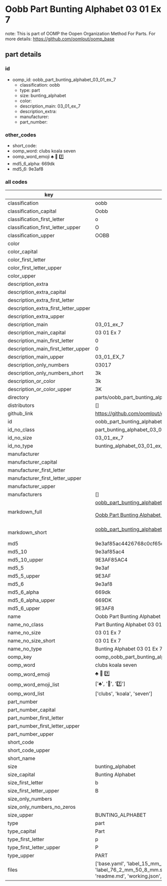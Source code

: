 # Oobb Part Bunting Alphabet 03 01 Ex 7  

note: This is part of OOMP the Oopen Organization Method For Parts. For more details: https://github.com/oomlout/oomp_base

##  part details





### id
* oomp_id: oobb_part_bunting_alphabet_03_01_ex_7
  * classification: oobb
  * type: part
  * size: bunting_alphabet
  * color: 
  * description_main: 03_01_ex_7
  * description_extra: 
  * manufacturer: 
  * part_number: 

### other_codes
* short_code: 
* oomp_word: clubs koala seven
* oomp_word_emoji :clubs: :koala: :seven:
* md5_6_alpha: 669dk
* md5_6: 9e3af8

### all codes 
| key | value |  
| --- | --- |  
| classification | oobb |  
| classification_capital | Oobb |  
| classification_first_letter | o |  
| classification_first_letter_upper | O |  
| classification_upper | OOBB |  
| color |  |  
| color_capital |  |  
| color_first_letter |  |  
| color_first_letter_upper |  |  
| color_upper |  |  
| description_extra |  |  
| description_extra_capital |  |  
| description_extra_first_letter |  |  
| description_extra_first_letter_upper |  |  
| description_extra_upper |  |  
| description_main | 03_01_ex_7 |  
| description_main_capital | 03 01 Ex 7 |  
| description_main_first_letter | 0 |  
| description_main_first_letter_upper | 0 |  
| description_main_upper | 03_01_EX_7 |  
| description_only_numbers | 03017 |  
| description_only_numbers_short | 3k |  
| description_or_color | 3k |  
| description_or_color_upper | 3K |  
| directory | parts/oobb_part_bunting_alphabet_03_01_ex_7 |  
| distributors | [] |  
| github_link | https://github.com/oomlout/oomlout_oomp_part_src/tree/main/parts/oobb_part_bunting_alphabet_03_01_ex_7/working |  
| id | oobb_part_bunting_alphabet_03_01_ex_7 |  
| id_no_class | part_bunting_alphabet_03_01_ex_7 |  
| id_no_size | 03_01_ex_7 |  
| id_no_type | bunting_alphabet_03_01_ex_7 |  
| manufacturer |  |  
| manufacturer_capital |  |  
| manufacturer_first_letter |  |  
| manufacturer_first_letter_upper |  |  
| manufacturer_upper |  |  
| manufacturers | [] |  
| markdown_full | [oobb_part_bunting_alphabet_03_01_ex_7](https://github.com/oomlout/oomlout_oomp_part_src/tree/main/parts/oobb_part_bunting_alphabet_03_01_ex_7/working)<br>[](https://github.com/oomlout/oomlout_oomp_part_src/tree/main/parts/oobb_part_bunting_alphabet_03_01_ex_7/working)<br>[Oobb Part Bunting Alphabet 03 01 Ex 7](https://github.com/oomlout/oomlout_oomp_part_src/tree/main/parts/oobb_part_bunting_alphabet_03_01_ex_7/working)<br><br> |  
| markdown_short | [oobb_part_bunting_alphabet_03_01_ex_7](https://github.com/oomlout/oomlout_oomp_part_src/tree/main/parts/oobb_part_bunting_alphabet_03_01_ex_7/working)<br><br> |  
| md5 | 9e3af85ac4426768c0cf65dba78391a4 |  
| md5_10 | 9e3af85ac4 |  
| md5_10_upper | 9E3AF85AC4 |  
| md5_5 | 9e3af |  
| md5_5_upper | 9E3AF |  
| md5_6 | 9e3af8 |  
| md5_6_alpha | 669dk |  
| md5_6_alpha_upper | 669DK |  
| md5_6_upper | 9E3AF8 |  
| name | Oobb Part Bunting Alphabet 03 01 Ex 7 |  
| name_no_class | Part Bunting Alphabet 03 01 Ex 7 |  
| name_no_size | 03 01 Ex 7 |  
| name_no_size_short | 03 01 Ex 7 |  
| name_no_type | Bunting Alphabet 03 01 Ex 7 |  
| oomp_key | oomp_oobb_part_bunting_alphabet_03_01_ex_7 |  
| oomp_word | clubs koala seven |  
| oomp_word_emoji | :clubs: :koala: :seven: |  
| oomp_word_emoji_list | [':clubs:', ':koala:', ':seven:'] |  
| oomp_word_list | ['clubs', 'koala', 'seven'] |  
| part_number |  |  
| part_number_capital |  |  
| part_number_first_letter |  |  
| part_number_first_letter_upper |  |  
| part_number_upper |  |  
| short_code |  |  
| short_code_upper |  |  
| short_name |  |  
| size | bunting_alphabet |  
| size_capital | Bunting Alphabet |  
| size_first_letter | b |  
| size_first_letter_upper | B |  
| size_only_numbers |  |  
| size_only_numbers_no_zeros |  |  
| size_upper | BUNTING_ALPHABET |  
| type | part |  
| type_capital | Part |  
| type_first_letter | p |  
| type_first_letter_upper | P |  
| type_upper | PART |  
| files | ['base.yaml', 'label_15_mm_30_mm.pdf', 'label_15_mm_30_mm.svg', 'label_76_2_mm_50_8_mm.pdf', 'label_76_2_mm_50_8_mm.svg', 'label_oomlout_76_2_mm_50_8_mm.pdf', 'label_oomlout_76_2_mm_50_8_mm.svg', 'readme.md', 'working.json', 'working.yaml'] |  
